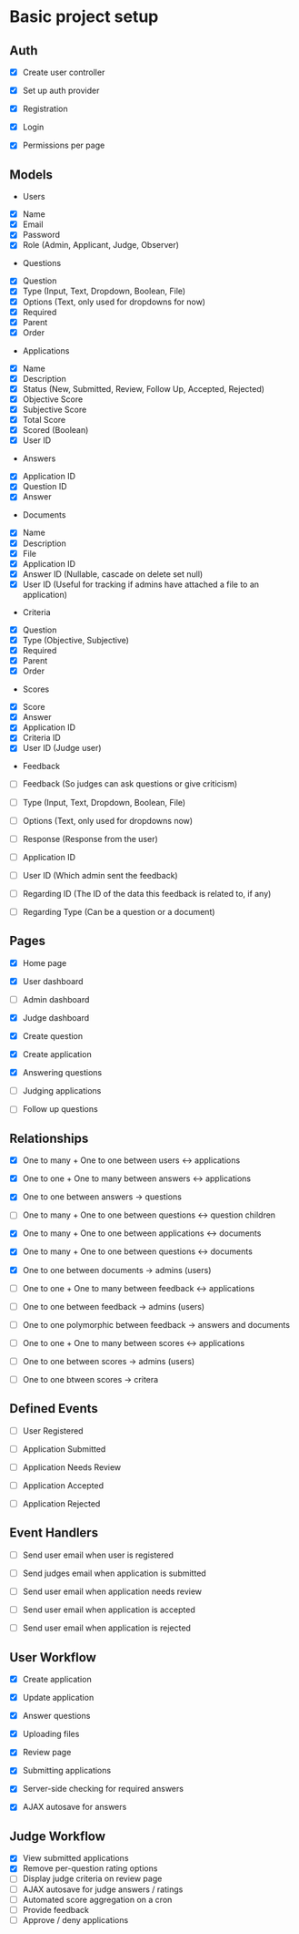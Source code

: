 # Basic project setup

## Auth
- [x] Create user controller
- [x] Set up auth provider
- [x] Registration
- [x] Login
- [x] Permissions per page


## Models
- Users
 - [x] Name
 - [x] Email
 - [x] Password
 - [x] Role (Admin, Applicant, Judge, Observer)

- Questions
 - [x] Question
 - [x] Type (Input, Text, Dropdown, Boolean, File)
 - [x] Options (Text, only used for dropdowns for now)
 - [x] Required
 - [x] Parent
 - [x] Order

- Applications
 - [x] Name
 - [x] Description
 - [x] Status (New, Submitted, Review, Follow Up, Accepted, Rejected)
 - [x] Objective Score
 - [x] Subjective Score
 - [x] Total Score
 - [x] Scored (Boolean)
 - [x] User ID

- Answers
 - [x] Application ID
 - [x] Question ID
 - [x] Answer

- Documents
 - [x] Name
 - [x] Description
 - [x] File
 - [x] Application ID
 - [x] Answer ID (Nullable, cascade on delete set null)
 - [x] User ID (Useful for tracking if admins have attached a file to an application)

- Criteria
 - [x] Question
 - [x] Type (Objective, Subjective)
 - [x] Required
 - [x] Parent
 - [x] Order

- Scores
 - [x] Score
 - [x] Answer
 - [x] Application ID
 - [x] Criteria ID
 - [x] User ID (Judge user)

- Feedback
 - [ ] Feedback (So judges can ask questions or give criticism)
 - [ ] Type (Input, Text, Dropdown, Boolean, File)
 - [ ] Options (Text, only used for dropdowns now)
 - [ ] Response (Response from the user)
 - [ ] Application ID
 - [ ] User ID (Which admin sent the feedback)
 - [ ] Regarding ID (The ID of the data this feedback is related to, if any)
 - [ ] Regarding Type (Can be a question or a document)


## Pages
- [x] Home page
- [x] User dashboard
- [ ] Admin dashboard
- [x] Judge dashboard
- [x] Create question
- [x] Create application
- [x] Answering questions
- [ ] Judging applications
- [ ] Follow up questions


## Relationships
- [x] One to many + One to one between users <-> applications
- [x] One to one + One to many between answers <-> applications
- [x] One to one between answers -> questions
- [ ] One to many + One to one between questions <-> question children
- [x] One to many + One to one between applications <-> documents
- [x] One to many + One to one between questions <-> documents
- [x] One to one between documents -> admins (users) 
- [ ] One to one + One to many between feedback <-> applications
- [ ] One to one between feedback -> admins (users)
- [ ] One to one polymorphic between feedback -> answers and documents
- [ ] One to one + One to many between scores <-> applications
- [ ] One to one between scores -> admins (users)
- [ ] One to one btween scores -> critera


## Defined Events
- [ ] User Registered
- [ ] Application Submitted
- [ ] Application Needs Review
- [ ] Application Accepted
- [ ] Application Rejected


## Event Handlers
- [ ] Send user email when user is registered
- [ ] Send judges email when application is submitted
- [ ] Send user email when application needs review
- [ ] Send user email when application is accepted
- [ ] Send user email when application is rejected


## User Workflow
- [x] Create application
- [x] Update application
- [x] Answer questions
- [x] Uploading files
- [x] Review page
- [x] Submitting applications
- [x] Server-side checking for required answers
- [x] AJAX autosave for answers


## Judge Workflow
- [x] View submitted applications
- [x] Remove per-question rating options
- [ ] Display judge criteria on review page
- [ ] AJAX autosave for judge answers / ratings
- [ ] Automated score aggregation on a cron
- [ ] Provide feedback
- [ ] Approve / deny applications
